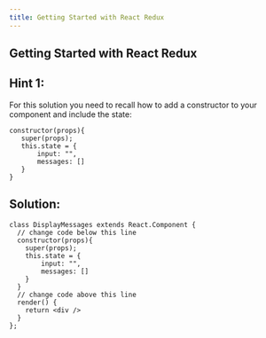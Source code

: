 ```yaml
---
title: Getting Started with React Redux
---
```

## Getting Started with React Redux

## Hint 1:

For this solution you need to recall how to add a constructor to your component and include the state: 

 ```JSX
constructor(props){
    super(props);
    this.state = {
        input: "",
        messages: []
    }
}
```

## Solution:

```JSX
class DisplayMessages extends React.Component {
  // change code below this line
  constructor(props){
    super(props);
    this.state = {
        input: "",
        messages: []
    }
  }
  // change code above this line
  render() {
    return <div />
  }
};
```